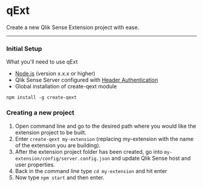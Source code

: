 # qExt

Create a new Qlik Sense Extension project with ease.

---

### Initial Setup

What you'll need to use qExt
 * [Node.js](https://nodejs.org/en/) (version x.x.x or higher)
 * Qlik Sense Server configured with [Header Authentication](http://help.qlik.com/en-US/sense-developer/September2017/Subsystems/Platform/Content/Examples/config-header-authentication.htm)
 * Global installation of create-qext module
 
 `npm install -g create-qext`
 
 
 ### Creating a new project
 1. Open command line and go to the desired path where you would like the extension project to be built.
 2. Enter `create-qext my-extension` (replacing my-extension with the name of the extension you are building).
 3. After the extension project folder has been created, go into `my-extension/config/server.config.json` and update Qlik Sense host and user properties.
 4. Back in the command line type `cd my-extension` and hit enter
 5. Now type `npm start` and then enter.